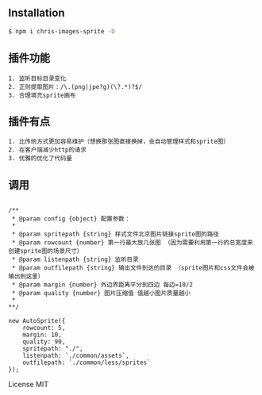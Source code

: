 ## Installation
 
```bash
$ npm i chris-images-sprite -D
```

## 插件功能
    1. 监听目标目录变化
    2. 正则提取图片：/\.(png|jpe?g)(\?.*)?$/
    3. 合理填充sprite画布

## 插件有点
    1. 比传统方式更加容易维护（想换那张图直接换掉，会自动管理样式和sprite图）
    2. 在客户端减少http的请求
    3. 优雅的优化了代码量

## 调用

```

/**
 * @param config {object} 配置参数：
 * 
 * @param spritepath {string} 样式文件北京图片链接sprite图的路径
 * @param rowcount {number} 第一行最大放几张图 （因为需要利用第一行的总宽度来创建sprite图的场景尺寸）
 * @param listenpath {string} 监听目录
 * @param outfilepath {string} 输出文件到达的目录 （sprite图片和css文件会被输出到这里）
 * @param margin {number} 外边界距离平分到四边 每边=10/2
 * @param quality {number} 图片压缩值 值越小图片质量越小
 * 
**/

new AutoSprite({
    rowcount: 5,
    margin: 10,
    quality: 90,
    spritepath: "./",
    listenpath: `./common/assets`,
    outfilepath: `./common/less/sprites`
});

```

License
MIT
